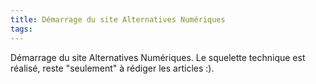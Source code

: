 ```yaml
---
title: Démarrage du site Alternatives Numériques
tags:
---
```


Démarrage du site Alternatives Numériques. Le squelette technique est réalisé, reste "seulement" à rédiger les articles :).
